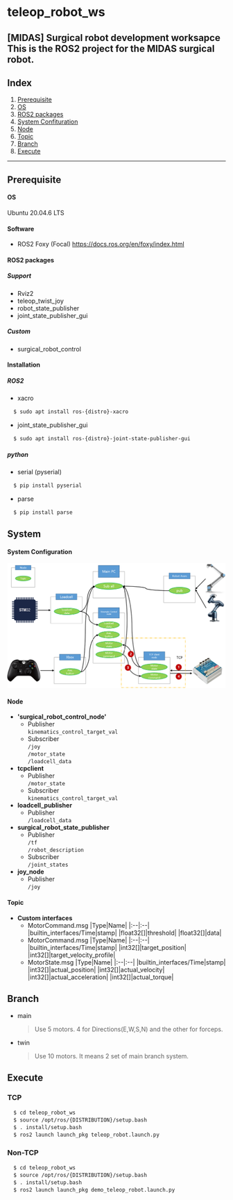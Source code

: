 # teleop_robot_ws
[MIDAS] Surgical robot development worksapce
This is the ROS2 project for the MIDAS surgical robot.
---
## Index
1. [Prerequisite](#prerequisite)
2. [OS](#os)
3. [ROS2 packages](#ros2-packages)
4. [System Confituration](#system-confituration)
5. [Node](#node)
6. [Topic](#topic)
7. [Branch](#branch)
8. [Execute](#execute)
---
## Prerequisite
#### OS
Ubuntu 20.04.6 LTS
#### Software
- ROS2 Foxy (Focal)
  <https://docs.ros.org/en/foxy/index.html>
#### ROS2 packages 
##### Support
- Rviz2
- teleop_twist_joy
- robot_state_publisher
- joint_state_publisher_gui
##### Custom
- surgical_robot_control

#### Installation
##### ROS2
- xacro
```bash
  $ sudo apt install ros-{distro}-xacro
```
- joint_state_publisher_gui
```bash
  $ sudo apt install ros-{distro}-joint-state-publisher-gui
```
##### python
- serial (pyserial)
```bash
  $ pip install pyserial
```
- parse
```bash
  $ pip install parse
```
## System
#### System Configuration
![Image Description](https://github.com/Bigyuun/teleop_robot_ws/blob/main/media/ros2_system_config.png)

#### Node
- **'surgical_robot_control_node'**
  - Publisher<br/>
    `kinematics_control_target_val`<br/>
  - Subscriber<br/>
    `/joy`<br/>
    `/motor_state`<br/>
    `/loadcell_data`<br/>
- **tcpclient**
  - Publisher<br/>
    `/motor_state`<br/>
  - Subscriber<br/>
    `kinematics_control_target_val`<br/>
- **loadcell_publisher**
  - Publisher<br/>
    `/loadcell_data`<br/>
- **surgical_robot_state_publisher**
  - Publisher<br/>
    `/tf`<br/>
    `/robot_description`<br/>
  - Subscriber<br/>
    `/joint_states`<br/>
- **joy_node**
  - Publisher<br/>
    `/joy`<br/>

#### Topic
- **Custom interfaces**
  - MotorCommand.msg
    |Type|Name|
    |:--|:--|
    |builtin_interfaces/Time|stamp|
    |float32[]|threshold|
    |float32[]|data|
  - MotorCommand.msg
    |Type|Name|
    |:--|:--|
    |builtin_interfaces/Time|stamp|
    |int32[]|target_position|
    |int32[]|target_velocity_profile|
  - MotorState.msg
    |Type|Name|
    |:--|:--|
    |builtin_interfaces/Time|stamp|
    |int32[]|actual_position|
    |int32[]|actual_velocity|
    |int32[]|actual_acceleration|
    |int32[]|actual_torque|
   

## Branch
- main
  > Use 5 motors. 4 for Directions(E,W,S,N) and the other for forceps.

- twin
  > Use 10 motors. It means 2 set of main branch system.
  
## Execute
### TCP
```bash
  $ cd teleop_robot_ws
  $ source /opt/ros/{DISTRIBUTION}/setup.bash
  $ . install/setup.bash
  $ ros2 launch launch_pkg teleop_robot.launch.py
```

### Non-TCP
```bash
  $ cd teleop_robot_ws
  $ source /opt/ros/{DISTRIBUTION}/setup.bash
  $ . install/setup.bash
  $ ros2 launch launch_pkg demo_teleop_robot.launch.py
```




